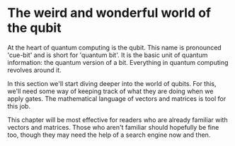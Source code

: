 # The weird and wonderful world of the qubit

At the heart of quantum computing is the qubit. This name is pronounced 'cue-bit' and is short for 'quantum bit'. It is the basic unit of quantum information: the quantum version of a bit. Everything in quantum computing revolves around it.

In this section we'll start diving deeper into the world of qubits. For this, we'll need some way of keeping track of what they are doing when we apply gates. The mathematical language of vectors and matrices is tool for this job.

This chapter will be most effective for readers who are already familiar with vectors and matrices. Those who aren't familiar should hopefully be fine too, though they may need the help of a search engine now and then.





